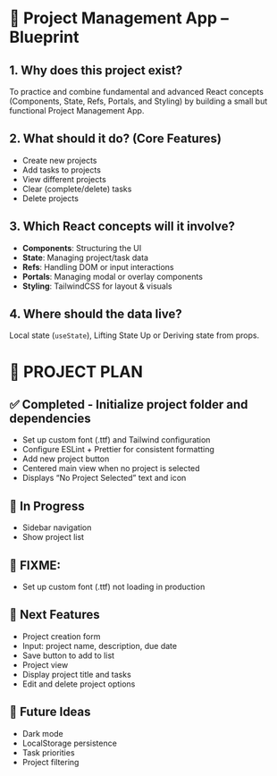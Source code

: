 # 🧭 Project Management App – Blueprint

## 1. Why does this project exist?

To practice and combine fundamental and advanced React concepts (Components, State, Refs, Portals, and Styling) by building a small but functional Project Management App.

## 2. What should it do? (Core Features)

- Create new projects
- Add tasks to projects
- View different projects
- Clear (complete/delete) tasks
- Delete projects

## 3. Which React concepts will it involve?

- **Components**: Structuring the UI
- **State**: Managing project/task data
- **Refs**: Handling DOM or input interactions
- **Portals**: Managing modal or overlay components
- **Styling**: TailwindCSS for layout & visuals

## 4. Where should the data live?

Local state (`useState`), Lifting State Up or Deriving state from props.

# 🧠 PROJECT PLAN

## ✅ Completed - Initialize project folder and dependencies

- Set up custom font (.ttf) and Tailwind configuration
- Configure ESLint + Prettier for consistent formatting
- Add new project button
- Centered main view when no project is selected
- Displays “No Project Selected” text and icon

## 🚧 In Progress

- Sidebar navigation
- Show project list

## 🧰 FIXME:

- Set up custom font (.ttf) not loading in production

## 🧱 Next Features

- Project creation form
- Input: project name, description, due date
- Save button to add to list
- Project view
- Display project title and tasks
- Edit and delete project options

## 🌱 Future Ideas

- Dark mode
- LocalStorage persistence
- Task priorities
- Project filtering
